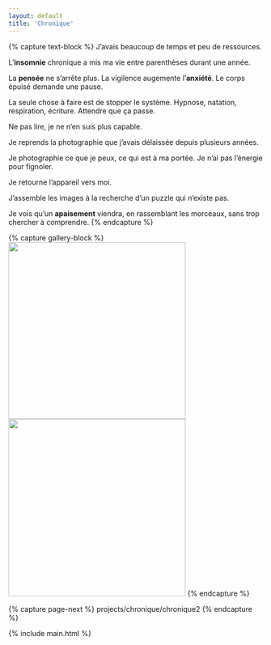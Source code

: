 ```yaml
---
layout: default
title: 'Chronique'
---
```


{% capture text-block %}
J’avais beaucoup de temps et peu de ressources.

L’**insomnie** chronique a mis ma vie entre parenthèses durant une année.

La **pensée** ne s’arrête plus. La vigilence augemente l’**anxiété**. Le corps épuisé demande une pause. 

La seule chose à faire est de stopper le système. Hypnose, natation, respiration, écriture. Attendre que ça passe.

Ne pas lire, je ne n’en suis plus capable. 

Je reprends la photographie que j’avais délaissée depuis plusieurs années.

Je photographie ce que je peux, ce qui est à ma portée. Je n’ai pas l’énergie pour fignoler.

Je retourne l’appareil vers moi.

J’assemble les images à la recherche d’un puzzle qui n’existe pas.

Je vois qu’un **apaisement** viendra, en rassemblant les morceaux, sans trop chercher à comprendre.
{% endcapture %}

{% capture gallery-block %}
<img src="{{ site.github.url }}/assets/img/projects/chronique/P1013266.jpg"
    width="350" alt=""/>
<img src="{{ site.github.url }}/assets/img/projects/chronique/P1014262.jpg"
    width="350" alt=""/>
{% endcapture %}

{% capture page-next %}
projects/chronique/chronique2
{% endcapture %}

{% include main.html %}